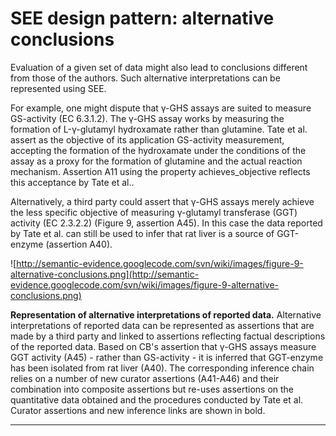 # SEE design pattern: alternative conclusions #

Evaluation of a given set of data might also lead to conclusions different from those of the authors. Such alternative interpretations can be represented using SEE.

For example, one might dispute that γ-GHS assays are suited to measure GS-activity (EC 6.3.1.2). The γ-GHS assay works by measuring the formation of L-γ-glutamyl hydroxamate rather than glutamine. Tate et al. assert as the objective of its application GS-activity measurement, accepting the formation of the hydroxamate under the conditions of the assay as a proxy for the formation of glutamine and the actual reaction mechanism. Assertion A11 using the property achieves\_objective reflects this acceptance by Tate et al..

Alternatively, a third party could assert that γ-GHS assays merely achieve the less specific objective of measuring γ-glutamyl transferase (GGT) activity (EC 2.3.2.2) (Figure 9, assertion A45). In this case the data reported by Tate et al. can still be used to infer that rat liver is a source of GGT-enzyme (assertion A40).


![http://semantic-evidence.googlecode.com/svn/wiki/images/figure-9-alternative-conclusions.png](http://semantic-evidence.googlecode.com/svn/wiki/images/figure-9-alternative-conclusions.png)

**Representation of alternative interpretations of reported data.** Alternative interpretations of reported data can be represented as assertions that are made by a third party and linked to assertions reflecting factual descriptions of the reported data. Based on CB's assertion that γ-GHS assays measure GGT activity (A45) - rather than GS-activity - it is inferred that GGT-enzyme has been isolated from rat liver (A40). The corresponding inference chain relies on a number of new curator assertions (A41-A46) and their combination into composite assertions but re-uses assertions on the quantitative data obtained and the procedures conducted by Tate et al. Curator assertions and new inference links are shown in bold.

---
